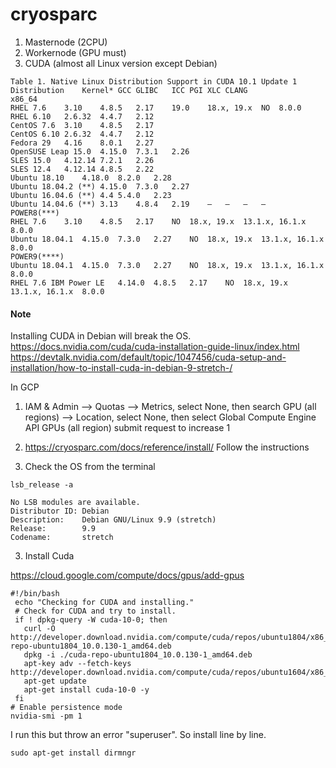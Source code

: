 # cryosparc

1. Masternode (2CPU)
2. Workernode (GPU must)
3. CUDA (almost all Linux version except Debian)

```
Table 1. Native Linux Distribution Support in CUDA 10.1 Update 1
Distribution	Kernel*	GCC	GLIBC	ICC	PGI	XLC	CLANG
x86_64
RHEL 7.6	3.10	4.8.5	2.17	19.0	18.x, 19.x	NO	8.0.0
RHEL 6.10	2.6.32	4.4.7	2.12
CentOS 7.6	3.10	4.8.5	2.17
CentOS 6.10	2.6.32	4.4.7	2.12
Fedora 29	4.16	8.0.1	2.27
OpenSUSE Leap 15.0	4.15.0	7.3.1	2.26
SLES 15.0	4.12.14	7.2.1	2.26
SLES 12.4	4.12.14	4.8.5	2.22
Ubuntu 18.10	4.18.0	8.2.0	2.28
Ubuntu 18.04.2 (**)	4.15.0	7.3.0	2.27
Ubuntu 16.04.6 (**)	4.4	5.4.0	2.23
Ubuntu 14.04.6 (**)	3.13	4.8.4	2.19	—	—	—	—
POWER8(***)
RHEL 7.6	3.10	4.8.5	2.17	NO	18.x, 19.x	13.1.x, 16.1.x	8.0.0
Ubuntu 18.04.1	4.15.0	7.3.0	2.27	NO	18.x, 19.x	13.1.x, 16.1.x	8.0.0
POWER9(****)
Ubuntu 18.04.1	4.15.0	7.3.0	2.27	NO	18.x, 19.x	13.1.x, 16.1.x	8.0.0
RHEL 7.6 IBM Power LE	4.14.0	4.8.5	2.17	NO	18.x, 19.x	13.1.x, 16.1.x	8.0.0
```

#### Note
Installing CUDA in Debian will break the OS.  
https://docs.nvidia.com/cuda/cuda-installation-guide-linux/index.html  
https://devtalk.nvidia.com/default/topic/1047456/cuda-setup-and-installation/how-to-install-cuda-in-debian-9-stretch-/

In GCP
1. IAM & Admin --> Quotas --> Metrics, select None, then search GPU (all regions) --> Location, select None, then select Global
Compute Engine API GPUs (all region) 
submit request to increase 1 

2. https://cryosparc.com/docs/reference/install/
Follow the instructions

3. Check the OS from the terminal 

```
lsb_release -a

No LSB modules are available.
Distributor ID: Debian
Description:    Debian GNU/Linux 9.9 (stretch)
Release:        9.9
Codename:       stretch
```


3. Install Cuda

https://cloud.google.com/compute/docs/gpus/add-gpus
```
#!/bin/bash
 echo "Checking for CUDA and installing."
 # Check for CUDA and try to install.
 if ! dpkg-query -W cuda-10-0; then
   curl -O http://developer.download.nvidia.com/compute/cuda/repos/ubuntu1804/x86_64/cuda-repo-ubuntu1804_10.0.130-1_amd64.deb
   dpkg -i ./cuda-repo-ubuntu1804_10.0.130-1_amd64.deb
   apt-key adv --fetch-keys http://developer.download.nvidia.com/compute/cuda/repos/ubuntu1604/x86_64/7fa2af80.pub
   apt-get update
   apt-get install cuda-10-0 -y
 fi
# Enable persistence mode
nvidia-smi -pm 1
```
I run this but throw an error "superuser". So install line by line. 
```
sudo apt-get install dirmngr
```

